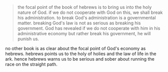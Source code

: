 > the focal point of the book of hebrews is to bring us into the holy nature of God. if we do not cooperate with God on this, we shall break his administration. to break God's administration is a governmental matter. breaking God's law is not as serious as breaking his government. God has revealed if we do not cooperate with him in his administrative economy but rather break his government, he will punish us. 

no other book is as clear about the focal point of God's economy as hebrews. hebrews points us to the holy of holies and the law of life in the ark. hence hebrews warns us to be serious and sober about running the race on the straight path.
